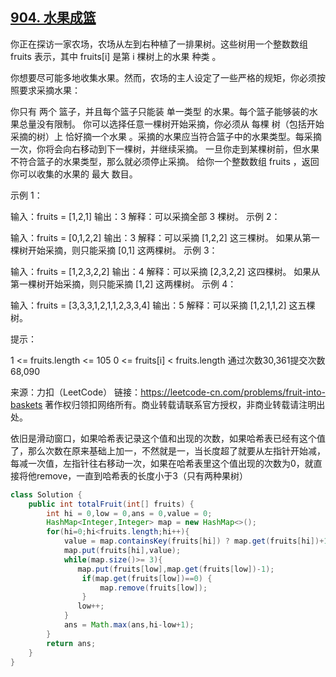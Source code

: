 ## [904. 水果成篮](https://leetcode-cn.com/problems/fruit-into-baskets/)

你正在探访一家农场，农场从左到右种植了一排果树。这些树用一个整数数组 fruits 表示，其中 fruits[i] 是第 i 棵树上的水果 种类 。

你想要尽可能多地收集水果。然而，农场的主人设定了一些严格的规矩，你必须按照要求采摘水果：

你只有 两个 篮子，并且每个篮子只能装 单一类型 的水果。每个篮子能够装的水果总量没有限制。
你可以选择任意一棵树开始采摘，你必须从 每棵 树（包括开始采摘的树）上 恰好摘一个水果 。采摘的水果应当符合篮子中的水果类型。每采摘一次，你将会向右移动到下一棵树，并继续采摘。
一旦你走到某棵树前，但水果不符合篮子的水果类型，那么就必须停止采摘。
给你一个整数数组 fruits ，返回你可以收集的水果的 最大 数目。

 

示例 1：

输入：fruits = [1,2,1]
输出：3
解释：可以采摘全部 3 棵树。
示例 2：

输入：fruits = [0,1,2,2]
输出：3
解释：可以采摘 [1,2,2] 这三棵树。
如果从第一棵树开始采摘，则只能采摘 [0,1] 这两棵树。
示例 3：

输入：fruits = [1,2,3,2,2]
输出：4
解释：可以采摘 [2,3,2,2] 这四棵树。
如果从第一棵树开始采摘，则只能采摘 [1,2] 这两棵树。
示例 4：

输入：fruits = [3,3,3,1,2,1,1,2,3,3,4]
输出：5
解释：可以采摘 [1,2,1,1,2] 这五棵树。


提示：

1 <= fruits.length <= 105
0 <= fruits[i] < fruits.length
通过次数30,361提交次数68,090

来源：力扣（LeetCode）
链接：https://leetcode-cn.com/problems/fruit-into-baskets
著作权归领扣网络所有。商业转载请联系官方授权，非商业转载请注明出处。

依旧是滑动窗口，如果哈希表记录这个值和出现的次数，如果哈希表已经有这个值了，那么次数在原来基础上加一，不然就是一，当长度超了就要从左指针开始减，每减一次值，左指针往右移动一次，如果在哈希表里这个值出现的次数为0，就直接将他remove，一直到哈希表的长度小于3（只有两种果树）

```java
class Solution {
    public int totalFruit(int[] fruits) {
        int hi = 0,low = 0,ans = 0,value = 0;
        HashMap<Integer,Integer> map = new HashMap<>();
        for(hi=0;hi<fruits.length;hi++){
            value = map.containsKey(fruits[hi]) ? map.get(fruits[hi])+1 : 1;
            map.put(fruits[hi],value);
            while(map.size()>= 3){
               map.put(fruits[low],map.get(fruits[low])-1);
                if(map.get(fruits[low])==0) {
                    map.remove(fruits[low]);
                }
               low++;
            }
            ans = Math.max(ans,hi-low+1);
        }
        return ans;
    }
}
```

